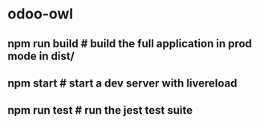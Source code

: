 # odoo-owl
## npm run build # build the full application in prod mode in dist/

## npm start # start a dev server with livereload

## npm run test # run the jest test suite